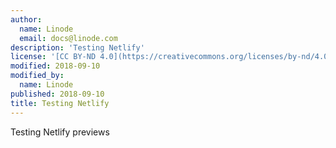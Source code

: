 ```yaml
---
author:
  name: Linode
  email: docs@linode.com
description: 'Testing Netlify'
license: '[CC BY-ND 4.0](https://creativecommons.org/licenses/by-nd/4.0)'
modified: 2018-09-10
modified_by:
  name: Linode
published: 2018-09-10
title: Testing Netlify
---
```


Testing Netlify previews